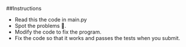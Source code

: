 ##Instructions
- Read this the code in main.py
- Spot the problems 🐞.
- Modify the code to fix the program.
- Fix the code so that it works and passes the tests when you submit.

